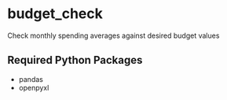 # budget_check
Check monthly spending averages against desired budget values

## Required Python Packages
- pandas
- openpyxl
